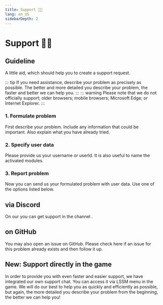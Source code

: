 ```yaml
---
title: Support 👨‍💻
lang: en_US
sidebarDepth: 2
---
```


# Support 👨‍💻

## Guideline
A little aid, which should help you to create a support request.

::: tip
If you need assistance, describe your problem as precisely as possible. The better and more detailed you describe your problem, the faster and better we can help you.
:::
::: warning
Please note that we do not officially support; older browsers; mobile browsers; Microsoft Edge; or Internet Explorer.
:::

### 1. Formulate problem
First describe your problem. Include any information that could be important. Also explain what you have already tried.

### 2. Specify user data
Please provide us your username or userId. It is also useful to name the activated modules.

### 3. Report problem
Now you can send us your formulated problem with user data. Use one of the options listed below.

## via Discord
On our <discord/> you can get support in the channel <discord-channel channel="lssm-help"/>.

## on GitHub
You may also open an issue on <a :href="$themeConfig.variables.github + '/issues'" target="_blank">GitHub</a>. Please check here if an issue for this problem already exists and then follow it up.

## New: Support directly in the game
In order to provide you with even faster and easier support, we have integrated our own support chat. You can access it via LSSM menu in the game. We will do our best to help you as quickly and efficiently as possible, but again, the more detailed you describe your problem from the beginning, the better we can help you!
